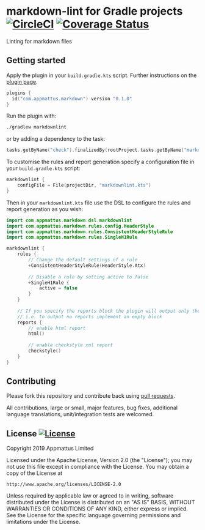 # markdown-lint for Gradle projects [![CircleCI](https://circleci.com/gh/appmattus/markdown-lint/tree/master.svg?style=svg)](https://circleci.com/gh/appmattus/markdown-lint/tree/master) [![Coverage Status](https://coveralls.io/repos/github/appmattus/markdown-lint/badge.svg?branch=master)](https://coveralls.io/github/appmattus/markdown-lint?branch=master)

Linting for markdown files

## Getting started

Apply the plugin in your `build.gradle.kts` script. Further instructions on the 
[plugin page](https://plugins.gradle.org/plugin/com.appmattus.markdown).

```kotlin
plugins {
  id("com.appmattus.markdown") version "0.1.0"
}
```

Run the plugin with:

```bash
./gradlew markdownlint
```

or by adding a dependency to the task:

```kotlin
tasks.getByName("check").finalizedBy(rootProject.tasks.getByName("markdownlint"))
```

To customise the rules and report generation specify a configuration file in your `build.gradle.kts` script:

```kotlin
markdownlint {
    configFile = File(projectDir, "markdownlint.kts")
}
```

Then in your `markdownlint.kts` file use the DSL to configure the rules and report generation as you wish:

```kotlin
import com.appmattus.markdown.dsl.markdownlint
import com.appmattus.markdown.rules.config.HeaderStyle
import com.appmattus.markdown.rules.ConsistentHeaderStyleRule
import com.appmattus.markdown.rules.SingleH1Rule

markdownlint {
    rules {
        // Change the default settings of a rule
        +ConsistentHeaderStyleRule(HeaderStyle.Atx)
        
        // Disable a rule by setting active to false
        +SingleH1Rule {
            active = false
        }
    }
    
    // If you specify the reports block the plugin will output only the types specified
    // i.e. to output no reports implement an empty block
    reports {
        // enable html report
        html()
        
        // enable checkstyle xml report
        checkstyle()
    }
}
```

## Contributing
Please fork this repository and contribute back using [pull requests](https://github.com/appmattus/markdown-lint/pulls).

All contributions, large or small, major features, bug fixes, additional language translations, unit/integration tests are welcomed.

## License [![License](https://img.shields.io/badge/License-Apache%202.0-blue.svg)](LICENSE)

Copyright 2019 Appmattus Limited

Licensed under the Apache License, Version 2.0 (the "License");
you may not use this file except in compliance with the License.
You may obtain a copy of the License at

    http://www.apache.org/licenses/LICENSE-2.0

Unless required by applicable law or agreed to in writing, software
distributed under the License is distributed on an "AS IS" BASIS,
WITHOUT WARRANTIES OR CONDITIONS OF ANY KIND, either express or implied.
See the License for the specific language governing permissions and
limitations under the License.
